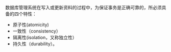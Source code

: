 数据库管理系统在写入或更新资料的过程中，为保证事务是正确可靠的，所必须具备的四个特性：
- 原子性(atomicity)
- 一致性（consistency）
- 隔离性(isolation，又称独立性）
- 持久性（durability）。